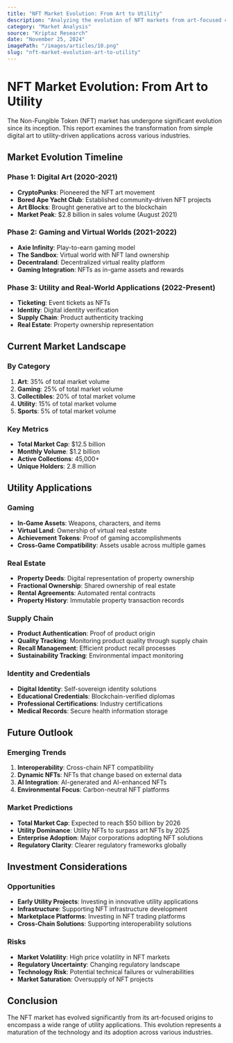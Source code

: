```yaml
---
title: "NFT Market Evolution: From Art to Utility"
description: "Analyzing the evolution of NFT markets from art-focused collections to utility-driven applications and their market impact."
category: "Market Analysis"
source: "Kriptaz Research"
date: "November 25, 2024"
imagePath: "/images/articles/10.png"
slug: "nft-market-evolution-art-to-utility"
---
```


# NFT Market Evolution: From Art to Utility

The Non-Fungible Token (NFT) market has undergone significant evolution since its inception. This report examines the transformation from simple digital art to utility-driven applications across various industries.

## Market Evolution Timeline

### Phase 1: Digital Art (2020-2021)
- **CryptoPunks**: Pioneered the NFT art movement
- **Bored Ape Yacht Club**: Established community-driven NFT projects
- **Art Blocks**: Brought generative art to the blockchain
- **Market Peak**: $2.8 billion in sales volume (August 2021)

### Phase 2: Gaming and Virtual Worlds (2021-2022)
- **Axie Infinity**: Play-to-earn gaming model
- **The Sandbox**: Virtual world with NFT land ownership
- **Decentraland**: Decentralized virtual reality platform
- **Gaming Integration**: NFTs as in-game assets and rewards

### Phase 3: Utility and Real-World Applications (2022-Present)
- **Ticketing**: Event tickets as NFTs
- **Identity**: Digital identity verification
- **Supply Chain**: Product authenticity tracking
- **Real Estate**: Property ownership representation

## Current Market Landscape

### By Category
1. **Art**: 35% of total market volume
2. **Gaming**: 25% of total market volume
3. **Collectibles**: 20% of total market volume
4. **Utility**: 15% of total market volume
5. **Sports**: 5% of total market volume

### Key Metrics
- **Total Market Cap**: $12.5 billion
- **Monthly Volume**: $1.2 billion
- **Active Collections**: 45,000+
- **Unique Holders**: 2.8 million

## Utility Applications

### Gaming
- **In-Game Assets**: Weapons, characters, and items
- **Virtual Land**: Ownership of virtual real estate
- **Achievement Tokens**: Proof of gaming accomplishments
- **Cross-Game Compatibility**: Assets usable across multiple games

### Real Estate
- **Property Deeds**: Digital representation of property ownership
- **Fractional Ownership**: Shared ownership of real estate
- **Rental Agreements**: Automated rental contracts
- **Property History**: Immutable property transaction records

### Supply Chain
- **Product Authentication**: Proof of product origin
- **Quality Tracking**: Monitoring product quality through supply chain
- **Recall Management**: Efficient product recall processes
- **Sustainability Tracking**: Environmental impact monitoring

### Identity and Credentials
- **Digital Identity**: Self-sovereign identity solutions
- **Educational Credentials**: Blockchain-verified diplomas
- **Professional Certifications**: Industry certifications
- **Medical Records**: Secure health information storage

## Future Outlook

### Emerging Trends
1. **Interoperability**: Cross-chain NFT compatibility
2. **Dynamic NFTs**: NFTs that change based on external data
3. **AI Integration**: AI-generated and AI-enhanced NFTs
4. **Environmental Focus**: Carbon-neutral NFT platforms

### Market Predictions
- **Total Market Cap**: Expected to reach $50 billion by 2026
- **Utility Dominance**: Utility NFTs to surpass art NFTs by 2025
- **Enterprise Adoption**: Major corporations adopting NFT solutions
- **Regulatory Clarity**: Clearer regulatory frameworks globally

## Investment Considerations

### Opportunities
- **Early Utility Projects**: Investing in innovative utility applications
- **Infrastructure**: Supporting NFT infrastructure development
- **Marketplace Platforms**: Investing in NFT trading platforms
- **Cross-Chain Solutions**: Supporting interoperability solutions

### Risks
- **Market Volatility**: High price volatility in NFT markets
- **Regulatory Uncertainty**: Changing regulatory landscape
- **Technology Risk**: Potential technical failures or vulnerabilities
- **Market Saturation**: Oversupply of NFT projects

## Conclusion

The NFT market has evolved significantly from its art-focused origins to encompass a wide range of utility applications. This evolution represents a maturation of the technology and its adoption across various industries.
